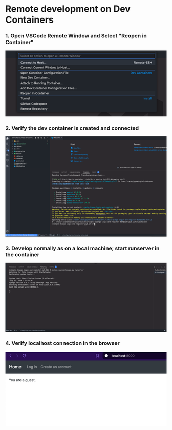 # Remote development on Dev Containers

### 1. Open VSCode Remote Window and Select "Reopen in Container"
![](./screenshots/01_Reopen_in_Container.png)

### 2. Verify the dev container is created and connected
![](./screenshots/02_container_connect.png)

### 3. Develop normally as on a local machine; start runserver in the container
![](./screenshots/03_runserver.png)

### 4. Verify localhost connection in the browser
![](./screenshots/04_localhost_connect.png)
